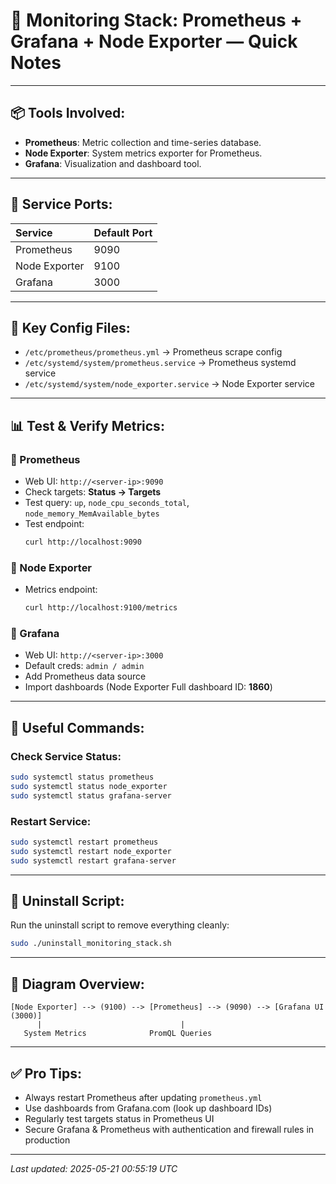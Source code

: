 # 📖 Monitoring Stack: Prometheus + Grafana + Node Exporter — Quick Notes

---

## 📦 Tools Involved:
- **Prometheus**: Metric collection and time-series database.
- **Node Exporter**: System metrics exporter for Prometheus.
- **Grafana**: Visualization and dashboard tool.

---

## 📍 Service Ports:
| Service          | Default Port |
|:----------------|:-------------|
| Prometheus       | 9090        |
| Node Exporter    | 9100        |
| Grafana          | 3000        |

---

## 📂 Key Config Files:
- `/etc/prometheus/prometheus.yml` → Prometheus scrape config
- `/etc/systemd/system/prometheus.service` → Prometheus systemd service
- `/etc/systemd/system/node_exporter.service` → Node Exporter service

---

## 📊 Test & Verify Metrics:

### 🔸 Prometheus
- Web UI: `http://<server-ip>:9090`
- Check targets: **Status → Targets**
- Test query: `up`, `node_cpu_seconds_total`, `node_memory_MemAvailable_bytes`
- Test endpoint:
  ```bash
  curl http://localhost:9090
  ```

### 🔸 Node Exporter
- Metrics endpoint:
  ```bash
  curl http://localhost:9100/metrics
  ```

### 🔸 Grafana
- Web UI: `http://<server-ip>:3000`
- Default creds: `admin / admin`
- Add Prometheus data source
- Import dashboards (Node Exporter Full dashboard ID: **1860**)

---

## 📃 Useful Commands:

### Check Service Status:
```bash
sudo systemctl status prometheus
sudo systemctl status node_exporter
sudo systemctl status grafana-server
```

### Restart Service:
```bash
sudo systemctl restart prometheus
sudo systemctl restart node_exporter
sudo systemctl restart grafana-server
```

---

## 🧹 Uninstall Script:
Run the uninstall script to remove everything cleanly:
```bash
sudo ./uninstall_monitoring_stack.sh
```

---

## 📌 Diagram Overview:

```plaintext
[Node Exporter] --> (9100) --> [Prometheus] --> (9090) --> [Grafana UI (3000)]
      |                               |
   System Metrics              PromQL Queries
```

---

## ✅ Pro Tips:
- Always restart Prometheus after updating `prometheus.yml`
- Use dashboards from Grafana.com (look up dashboard IDs)
- Regularly test targets status in Prometheus UI
- Secure Grafana & Prometheus with authentication and firewall rules in production

---

_Last updated: 2025-05-21 00:55:19 UTC_
